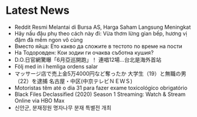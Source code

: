# Latest News
-  Reddit Resmi Melantai di Bursa AS, Harga Saham Langsung Meningkat
-  Hãy nấu đậu phụ theo cách này đi: Vừa thơm lừng gian bếp, hương vị đậm đà mềm ngon vô cùng
-  Вместо яйца: Ето какво да сложите в тестото по време на пости
-  На Тодоровден: Кои зодии ги очаква съботна кушия?
-  D.O.日官網驚曝「6月亞巡開跑」！ 連唱12場…台北是海外首站
-  Följ med in i hemliga ordens salar
-  マッサージ店で売上金5万4000円など奪ったか 大学生（19）と無職の男（22）を逮捕 名古屋・中区(中京テレビＮＥＷＳ)
-  Motoristas têm até o dia 31 para fazer exame toxicológico obrigatório
-  Black Files Declassified (2020) Season 1 Streaming: Watch & Stream Online via HBO Max
-  신안군, 분재정원 명자나무 분재 특별전 개최
